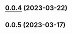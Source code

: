 ## [0.0.4](https://github.com/Unnamed-GameDev-Studio/postapoc/compare/v0.0.5...v0.0.4) (2023-03-22)



## 0.0.5 (2023-03-17)



